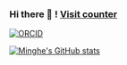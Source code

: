 ### Hi there 👋 ! [Visit counter](https://komarev.com/ghpvc/?username=mingheshen&color=green)

[![ORCID](https://img.shields.io/badge/ORCID-0000--0001--7437--824X-%23A6CE39?logo=orcid)](https://orcid.org/0000-0001-7011-7253)

[![Minghe's GitHub stats](https://github-readme-stats.vercel.app/api?username=mingheshen&show_icons=true)](https://github.com/anuraghazra/github-readme-stats)
